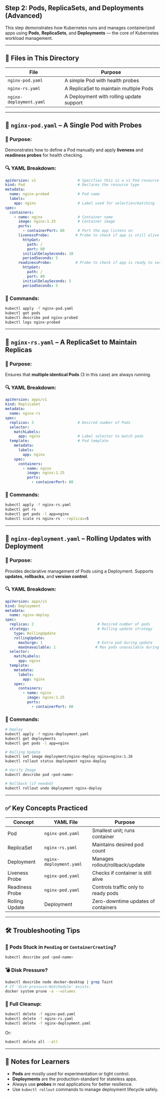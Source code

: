 ## Step 2: Pods, ReplicaSets, and Deployments (Advanced)

This step demonstrates how Kubernetes runs and manages containerized apps using **Pods**, **ReplicaSets**, and **Deployments** — the core of Kubernetes workload management.

---

## 📂 Files in This Directory

| File                    | Purpose                                  |
| ----------------------- | ---------------------------------------- |
| `nginx-pod.yaml`        | A simple Pod with health probes          |
| `nginx-rs.yaml`         | A ReplicaSet to maintain multiple Pods   |
| `nginx-deployment.yaml` | A Deployment with rolling update support |

---

## 🧱 `nginx-pod.yaml` – A Single Pod with Probes

### 🎯 Purpose:

Demonstrates how to define a Pod manually and apply **liveness** and **readiness probes** for health checking.

### 🔍 YAML Breakdown:

```yaml
apiVersion: v1                   # Specifies this is a v1 Pod resource
kind: Pod                        # Declares the resource type
metadata:
  name: nginx-probed             # Pod name
  labels:
    app: nginx                   # Label used for selection/matching
spec:
  containers:
    - name: nginx                # Container name
      image: nginx:1.25          # Container image
      ports:
        - containerPort: 80      # Port the app listens on
      livenessProbe:            # Probe to check if app is still alive
        httpGet:
          path: /
          port: 80
        initialDelaySeconds: 10
        periodSeconds: 5
      readinessProbe:           # Probe to check if app is ready to serve traffic
        httpGet:
          path: /
          port: 80
        initialDelaySeconds: 5
        periodSeconds: 5
```

### 🔧 Commands:

```bash
kubectl apply -f nginx-pod.yaml
kubectl get pods
kubectl describe pod nginx-probed
kubectl logs nginx-probed
```

---

## 🔁 `nginx-rs.yaml` – A ReplicaSet to Maintain Replicas

### 🎯 Purpose:

Ensures that **multiple identical Pods** (3 in this case) are always running.

### 🔍 YAML Breakdown:

```yaml
apiVersion: apps/v1
kind: ReplicaSet
metadata:
  name: nginx-rs
spec:
  replicas: 3                    # Desired number of Pods
  selector:
    matchLabels:
      app: nginx                 # Label selector to match pods
  template:                      # Pod template
    metadata:
      labels:
        app: nginx
    spec:
      containers:
        - name: nginx
          image: nginx:1.25
          ports:
            - containerPort: 80
```

### 🔧 Commands:

```bash
kubectl apply -f nginx-rs.yaml
kubectl get rs
kubectl get pods -l app=nginx
kubectl scale rs nginx-rs --replicas=5
```

---

## 🚀 `nginx-deployment.yaml` – Rolling Updates with Deployment

### 🎯 Purpose:

Provides declarative management of Pods using a Deployment. Supports **updates**, **rollbacks**, and **version control**.

### 🔍 YAML Breakdown:

```yaml
apiVersion: apps/v1
kind: Deployment
metadata:
  name: nginx-deploy
spec:
  replicas: 2                             # Desired number of pods
  strategy:                               # Rolling update strategy
    type: RollingUpdate
    rollingUpdate:
      maxSurge: 1                         # Extra pod during update
      maxUnavailable: 1                  # Max pods unavailable during update
  selector:
    matchLabels:
      app: nginx
  template:
    metadata:
      labels:
        app: nginx
    spec:
      containers:
        - name: nginx
          image: nginx:1.25
          ports:
            - containerPort: 80
```

### 🔧 Commands:

```bash
# Deploy
kubectl apply -f nginx-deployment.yaml
kubectl get deployments
kubectl get pods -l app=nginx

# Rolling Update
kubectl set image deployment/nginx-deploy nginx=nginx:1.26
kubectl rollout status deployment nginx-deploy

# Verify Image
kubectl describe pod <pod-name>

# Rollback (if needed)
kubectl rollout undo deployment nginx-deploy
```

---

## ✅ Key Concepts Practiced

| Concept         | YAML File               | Purpose                             |
| --------------- | ----------------------- | ----------------------------------- |
| Pod             | `nginx-pod.yaml`        | Smallest unit; runs container       |
| ReplicaSet      | `nginx-rs.yaml`         | Maintains desired pod count         |
| Deployment      | `nginx-deployment.yaml` | Manages rollout/rollback/update     |
| Liveness Probe  | `nginx-pod.yaml`        | Checks if container is still alive  |
| Readiness Probe | `nginx-pod.yaml`        | Controls traffic only to ready pods |
| Rolling Update  | Deployment              | Zero-downtime updates of containers |

---

## 🛠 Troubleshooting Tips

### 🔄 Pods Stuck in `Pending` or `ContainerCreating`?

```bash
kubectl describe pod <pod-name>
```

### 💣 Disk Pressure?

```bash
kubectl describe node docker-desktop | grep Taint
# If 'disk-pressure:NoSchedule' exists:
docker system prune -a --volumes
```

### 🧼 Full Cleanup:

```bash
kubectl delete -f nginx-pod.yaml
kubectl delete -f nginx-rs.yaml
kubectl delete -f nginx-deployment.yaml
```

Or:

```bash
kubectl delete all --all
```

---

## 📘 Notes for Learners

* **Pods** are mostly used for experimentation or tight control.
* **Deployments** are the production-standard for stateless apps.
* Always use **probes** in real applications for better resilience.
* Use `kubectl rollout` commands to manage deployment lifecycle safely.

